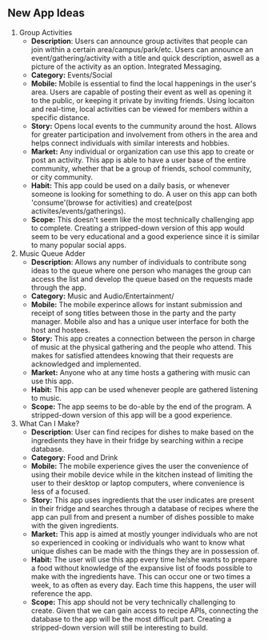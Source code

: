 ## New App Ideas
1. Group Activities
   - **Description**: Users can announce group activites that people can join within a certain area/campus/park/etc. Users can announce an event/gathering/activity with a title and quick description, aswell as a picture of the activity as an option. Integrated Messaging.
   - **Category:** Events/Social
   - **Mobile:** Mobile is essential to find the local happenings in the user's area. Users are capable of posting their event as well as opening it to the public, or keeping it private by inviting friends. Using locaiton and real-time, local activities can be viewed for members within a specific distance.
   - **Story:** Opens local events to the cummunity around the host. Allows for greater participation and involvement from others in the area and helps connect individuals with similar interests and hobbies.
   - **Market:** Any individual or organization can use this app to create or post an activity. This app is able to have a user base of the entire community, whether that be a group of friends, school community, or city community.
   - **Habit:** This app could be used on a daily basis, or whenever someone is looking for something to do. A user on this app can both 'consume'(browse for activities) and create(post activites/events/gatherings).
   - **Scope:** This doesn't seem like the most technically challenging app to complete. Creating a stripped-down version of this app would seem to be very educational and a good experience since it is similar to many popular social apps.
2. Music Queue Adder
   - **Description**: Allows any number of individuals to contribute song ideas to the queue where one person who manages the group can access the list and develop the queue based on the requests made through the app.
   - **Category:** Music and Audio/Entertainment/
   - **Mobile:** The mobile experince allows for instant submission and receipt of song titles between those in the party and the party manager. Mobile also and has a unique user interface for both the host and hostees.
   - **Story:** This app creates a connection between the person in charge of music at the physical gathering and the people who attend. This makes for satisfied attendees knowing that their requests are acknowledged and implemented.
   - **Market:** Anyone who at any time hosts a gathering with music can use this app.
   - **Habit:** This app can be used whenever people are gathered listening to music. 
   - **Scope:** The app seems to be do-able by the end of the program. A stripped-down version of this app will be a good experience.
3. What Can I Make?
   - **Description**: User can find recipes for dishes to make based on the ingredients they have in their fridge by searching within a recipe database.
   - **Category:** Food and Drink
   - **Mobile:** The mobile experience gives the user the convenience of using their mobile device while in the kitchen instead of limiting the user to their desktop or laptop computers, where convenience is less of a focused.
   - **Story:** This app uses ingredients that the user indicates are present in their fridge and searches through a database of recipes where the app can pull from and present a number of dishes possible to make with the given ingredients.
   - **Market:** This app is aimed at mostly younger individuals who are not so experienced in cooking or individuals who want to know what unique dishes can be made with the things they are in possession of.
   - **Habit:** The user will use this app every time he/she wants to prepare a food without knowledge of the expansive list of foods possible to make with the ingredients have. This can occur one or two times a week, to as often as every day. Each time this happens, the user will reference the app.
   - **Scope:** This app should not be very technically challenging to create. Given that we can gain access to recipe APIs, connecting the database to the app will be the most difficult part. Creating a stripped-down version will still be interesting to build.
